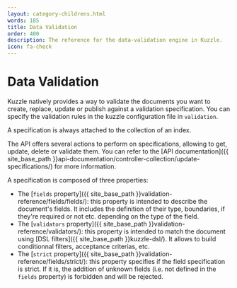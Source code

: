 ```yaml
---
layout: category-childrens.html
words: 185
title: Data Validation
order: 400
description: The reference for the data-validation engine in Kuzzle.
icon: fa-check
---
```


# Data Validation

Kuzzle natively provides a way to validate the documents you want to create, replace, update or publish against a validation specification.
You can specify the validation rules in the kuzzle configuration file in `validation`.

A specification is always attached to the collection of an index.

The API offers several actions to perform on specifications, allowing to get, update, delete or validate them. You can refer to the [API documentation]({{ site_base_path }}api-documentation/controller-collection/update-specifications/) for more information.

A specification is composed of three properties:

* The [`fields` property]({{ site_base_path }}validation-reference/fields/fields/): this property is intended to describe the document's fields. It includes the definition of their type, boundaries, if they're required or not etc. depending on the type of the field.
* The [`validators` property]({{ site_base_path }}validation-reference/validators/): this property is intended to match the document using [DSL filters]({{ site_base_path }}kuzzle-dsl/). It allows to build conditionnal filters, acceptance criterias, etc.
* The [`strict` property]({{ site_base_path }}validation-reference/fields/strict/): this property specifies if the field specification is strict. If it is, the addition of unknown fields (i.e. not defined in the `fields` property) is forbidden and will be rejected.
